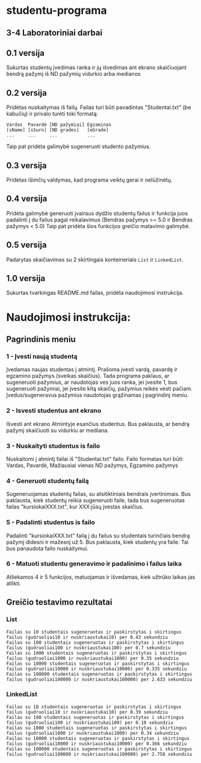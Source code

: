 # studentu-programa
## 3-4 Laboratoriniai darbai

## 0.1 versija
  Sukurtas studentų įvedimas ranka ir jų išvedimas ant ekrano skaičiuojant bendrą pažymį iš ND pažymių vidurkio arba medianos

## 0.2 versija
  Pridėtas nuskaitymas iš failų. Failas turi būti pavadintas "Studentai.txt" (be kabučių) ir privalo turėti toki formatą:
```
Vardas  Pavardė [ND pažymiai] Egzaminas
[sName] [sSurn] [ND grades]   [eGrade]
...     ...     ...           ...
```
  Taip pat pridėta galimybė sugeneruoti studento pažymius.

## 0.3 versija
  Pridėtas išimčių valdymas, kad programa veiktų gerai ir nelūžinėtų.

## 0.4 versija
  Pridėta galimybė generuoti įvairaus dydžio studentų failus ir funkcija juos padalinti į du failus pagal reikalavimus (Bendras pažymys >= 5.0 ir Bendras pažymys < 5.0)
  Taip pat pridėta šios funkcijos greičio matavimo galimybė.

## 0.5 versija
  Padarytas skaičiavimas su 2 skirtingais konteineriais `List` ir `LinkedList`.

## 1.0 versija
  Sukurtas tvarkingas README.md failas, pridėta naudojimosi instrukcija.

# Naudojimosi instrukcija:
## Pagrindinis meniu
### 1 - Įvesti naują studentą
  Įvedamas naujas studentas į atmintį. Prašoma įvesti vardą, pavardę ir egzamino pažymys (sveikas skaičius). Tada programa paklaus, ar sugeneruoti pažymius, ar naudotojas ves juos ranka, jei įvesite 1, bus sugeneruoti pažymiai, jei įvesite kitą skaičių, pažymius reikės vesti pačiam. Įvedus/sugeneravus pažymius naudotojas grąžinamas į pagrindinį meniu.
### 2 - Isvesti studentus ant ekrano
  Išvesti ant ekrano Atmintyje esančius studentus. Bus paklausta, ar bendrą pažymį skaičiuoti su vidurkiu ar mediana.
### 3 - Nuskaityti studentus is failo
  Nuskaitomi į atmintį failai iš "Studentai.txt" failo.
  Failo formatas turi būti: Vardas, Pavardė, Mažiausiai vienas ND pažymys, Egzamino pažymys
### 4 - Generuoti studentų failą
  Sugeneruojamas studentų failas, su atsitiktiniais bendrais įvertinimais. Bus paklausta, kiek studentų reikia sugeneruoti faile, tada bus sugeneruotas failas "kursiokaiXXX.txt", kur XXX:jūsų įvestas skaičius.
### 5 - Padalinti studentus is failo
  Padalinti "kursiokaiXXX.txt" failą į du failus su studentais turinčiais bendrą pažymį didesni ir mažesnį už 5. Bus paklausta, kiek studentų yra faile. Tai bus panaudota failo nuskaitymui.
### 6 - Matuoti studentu generavimo ir padalinimo i failus laika
  Atliekamos 4 ir 5 funkcijos, matuojamas ir išvedamas, kiek užtrūko laikas jas atlikti.

## Greičio testavimo rezultatai
### List<T>

```
Failas su 10 studentais sugeneruotas ir paskirstytas i skirtingus failus (gudruoliai10 ir nuskriaustukai10) per 0.43 sekundziu
Failas su 100 studentais sugeneruotas ir paskirstytas i skirtingus failus (gudruoliai100 ir nuskriaustukai100) per 0.7 sekundziu
Failas su 1000 studentais sugeneruotas ir paskirstytas i skirtingus failus (gudruoliai1000 ir nuskriaustukai1000) per 0.35 sekundziu
Failas su 10000 studentais sugeneruotas ir paskirstytas i skirtingus failus (gudruoliai10000 ir nuskriaustukai10000) per 0.335 sekundziu
Failas su 100000 studentais sugeneruotas ir paskirstytas i skirtingus failus (gudruoliai100000 ir nuskriaustukai100000) per 2.633 sekundziu
```
### LinkedList<T>

```
Failas su 10 studentais sugeneruotas ir paskirstytas i skirtingus failus (gudruoliai10 ir nuskriaustukai10) per 0.39 sekundziu
Failas su 100 studentais sugeneruotas ir paskirstytas i skirtingus failus (gudruoliai100 ir nuskriaustukai100) per 0.10 sekundziu
Failas su 1000 studentais sugeneruotas ir paskirstytas i skirtingus failus (gudruoliai1000 ir nuskriaustukai1000) per 0.34 sekundziu
Failas su 10000 studentais sugeneruotas ir paskirstytas i skirtingus failus (gudruoliai10000 ir nuskriaustukai10000) per 0.366 sekundziu
Failas su 100000 studentais sugeneruotas ir paskirstytas i skirtingus failus (gudruoliai100000 ir nuskriaustukai100000) per 2.758 sekundziu
```
